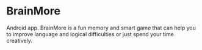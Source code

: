# BrainMore
Android app. BrainMore is a fun memory and smart game that can help you to improve language and logical difficulties or just spend your time creatively.

